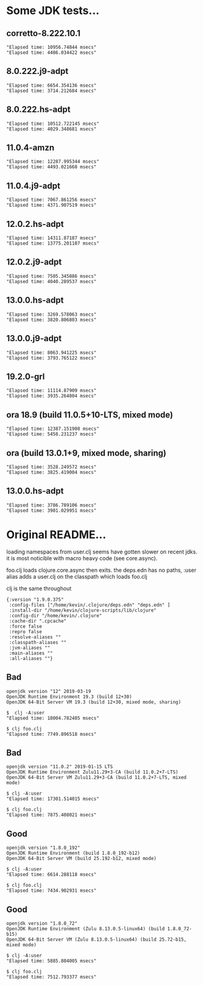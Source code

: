 # Some JDK tests...

## corretto-8.222.10.1

```
"Elapsed time: 10956.74844 msecs"
"Elapsed time: 4486.034422 msecs"
```

## 8.0.222.j9-adpt

```
"Elapsed time: 6654.354136 msecs"
"Elapsed time: 3714.212684 msecs"
```

## 8.0.222.hs-adpt

```
"Elapsed time: 10512.722145 msecs"
"Elapsed time: 4029.348681 msecs"
```

## 11.0.4-amzn

```
"Elapsed time: 12287.995344 msecs"
"Elapsed time: 4493.021668 msecs"
```

## 11.0.4.j9-adpt

```
"Elapsed time: 7067.861256 msecs"
"Elapsed time: 4371.907519 msecs"
```

## 12.0.2.hs-adpt

```
"Elapsed time: 14311.87187 msecs"
"Elapsed time: 13775.201107 msecs"
```

## 12.0.2.j9-adpt

```
"Elapsed time: 7505.345086 msecs"
"Elapsed time: 4040.289537 msecs"
```

## 13.0.0.hs-adpt

```
"Elapsed time: 3269.578063 msecs"
"Elapsed time: 3820.806803 msecs"
```

## 13.0.0.j9-adpt

```
"Elapsed time: 8063.941225 msecs"
"Elapsed time: 3793.765122 msecs"
```

## 19.2.0-grl

```
"Elapsed time: 11114.87909 msecs"
"Elapsed time: 3935.264804 msecs"
```

## ora 18.9 (build 11.0.5+10-LTS, mixed mode)

```
"Elapsed time: 12387.151908 msecs"
"Elapsed time: 5458.231237 msecs"
```

## ora (build 13.0.1+9, mixed mode, sharing)

```
"Elapsed time: 3528.249572 msecs"
"Elapsed time: 3825.419004 msecs"
```

## 13.0.0.hs-adpt

```
"Elapsed time: 3786.789106 msecs"
"Elapsed time: 3901.029951 msecs"
```

# Original README...

loading namespaces from user.clj seems have gotten slower on recent
jdks. it is most noticible with macro heavy code (see core.async).

foo.clj loads clojure.core.async then exits. the deps.edn has no
paths, :user alias adds a user.clj on the classpath which loads
foo.clj

clj is the same throughout

```
{:version "1.9.0.375"
 :config-files ["/home/kevin/.clojure/deps.edn" "deps.edn" ]
 :install-dir "/home/kevin/clojure-scripts/lib/clojure"
 :config-dir "/home/kevin/.clojure"
 :cache-dir ".cpcache"
 :force false
 :repro false
 :resolve-aliases ""
 :classpath-aliases ""
 :jvm-aliases ""
 :main-aliases ""
 :all-aliases ""}
```

## Bad

```
openjdk version "12" 2019-03-19
OpenJDK Runtime Environment 19.3 (build 12+30)
OpenJDK 64-Bit Server VM 19.3 (build 12+30, mixed mode, sharing)
```

```
$  clj -A:user                           
"Elapsed time: 18004.782405 msecs"
```

```
$ clj foo.clj                           
"Elapsed time: 7749.896518 msecs"
```

## Bad

```
openjdk version "11.0.2" 2019-01-15 LTS
OpenJDK Runtime Environment Zulu11.29+3-CA (build 11.0.2+7-LTS)
OpenJDK 64-Bit Server VM Zulu11.29+3-CA (build 11.0.2+7-LTS, mixed mode)
```

```
$ clj -A:user                           
"Elapsed time: 17301.514015 msecs"
```

```
$ clj foo.clj                           
"Elapsed time: 7875.408021 msecs"
```

## Good

```
openjdk version "1.8.0_192"
OpenJDK Runtime Environment (build 1.8.0_192-b12)
OpenJDK 64-Bit Server VM (build 25.192-b12, mixed mode)
```

```
$ clj -A:user                           
"Elapsed time: 6614.288118 msecs"
```

```
$ clj foo.clj                           
"Elapsed time: 7434.902931 msecs"
```

## Good

```
openjdk version "1.8.0_72"
OpenJDK Runtime Environment (Zulu 8.13.0.5-linux64) (build 1.8.0_72-b15)
OpenJDK 64-Bit Server VM (Zulu 8.13.0.5-linux64) (build 25.72-b15, mixed mode)
```

```
$ clj -A:user                           
"Elapsed time: 5885.804005 msecs"
```

```
$ clj foo.clj                           
"Elapsed time: 7512.793377 msecs"
```
